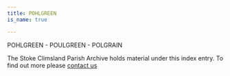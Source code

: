```yaml
---
title: POHLGREEN
is_name: true

---
```


POHLGREEN - POULGREEN - POLGRAIN


The Stoke Climsland Parish Archive holds material under this index entry. To find out more please [contact us](/contact/)
